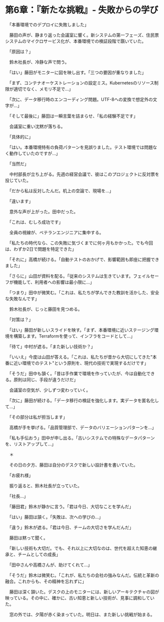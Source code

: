 # 第6章：『新たな挑戦』- 失敗からの学び

　「本番環境でのデプロイに失敗しました」

　藤田の声が、静まり返った会議室に響く。新システムの第一フェーズ、住民票システムのマイクロサービス化が、本番環境での検証段階で躓いていた。

　「原因は？」

　鈴木社長が、冷静な声で問う。

　「はい」藤田がモニターに図を映し出す。「三つの要因が重なりました」

　「まず、コンテナオーケストレーションの設定ミス。Kubernetesのリソース制限が適切でなく、メモリ不足で...」

　「次に、データ移行時のエンコーディング問題。UTF-8への変換で想定外の文字が...」

　「そして最後に」藤田は一瞬言葉を詰まらせ、「私の経験不足です」

　会議室に重い沈黙が落ちる。

　「具体的に」

　「はい。本番環境特有の負荷パターンを見誤りました。テスト環境では問題なく動作していたのですが...」

　「当然だ」

　中村部長が立ち上がる。先週の経営会議で、彼はこのプロジェクトに反対票を投じていた。

　「だから私は反対したんだ。机上の空論で、現場を...」

　「違います」

　意外な声が上がった。田中だった。

　「これは、むしろ成功です」

　全員の視線が、ベテランエンジニアに集中する。

　「私たちの時代なら、この失敗に気づくまでに何ヶ月もかかった。でも今回は、わずか2日で問題を特定できた」

　「それに」高橋が続ける。「自動テストのおかげで、影響範囲も即座に把握できました」

　「さらに」山田が資料を配る。「従来のシステムは生きています。フェイルセーフが機能して、利用者への影響は最小限に...」

　「つまり」田中が微笑む。「これは、私たちが学んできた教訓を活かした、安全な失敗なんです」

　鈴木社長が、じっと藤田を見つめる。

　「対策は？」

　「はい」藤田が新しいスライドを映す。「まず、本番環境に近いステージング環境を構築します。Terraformを使って、インフラをコードとして...」

　「待て」中村が遮る。「また新しい技術か？」

　「いいえ」今度は山田が答える。「これは、私たちが昔から大切にしてきた"本番に近い環境でのテスト"という原則を、現代の技術で実現するだけです」

　「そうだ」田中も頷く。「昔は手作業で環境を作っていたが、今は自動化できる。原則は同じ、手段が違うだけだ」

　会議室の空気が、少しずつ変わっていく。

　「次に」藤田が続ける。「データ移行の検証を強化します。実データを匿名化して...」

　「その部分は私が担当します」

　高橋が手を挙げる。「品質管理部で、データのバリエーションパターンを...」

　「私も手伝おう」田中が申し出る。「古いシステムでの特殊なデータパターンを、リストアップして...」

　＊

　その日の夕方、藤田は自分のデスクで新しい設計書を書いていた。

　「お疲れ様」

　振り返ると、鈴木社長が立っていた。

　「社長...」

　「藤田君」鈴木が静かに言う。「君は今日、大切なことを学んだ」

　「はい」藤田は頷く。「失敗は、次への学びの...」

　「違う」鈴木が遮る。「君は今日、チームの大切さを学んだんだ」

　藤田は黙って聞く。

　「新しい技術も大切だ。でも、それ以上に大切なのは、世代を超えた知恵の継承と、チームとしての成長」

　「田中さんや高橋さんが、助けてくれて...」

　「そうだ」鈴木は微笑む。「これが、私たちの会社の強みなんだ。伝統と革新の融合。これからも、その精神を忘れずに」

　藤田は深く頷いた。デスクの上のモニターには、新しいアーキテクチャの図が映っている。その中に、確かに、古い知恵と新しい技術が、見事に調和していた。

　窓の外では、夕陽が赤く染まっていた。明日は、また新しい挑戦が始まる。
